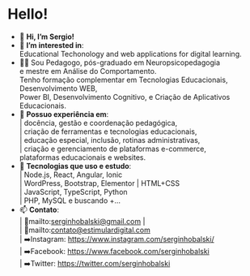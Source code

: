 # Hello!

- 👋 <strong>Hi, I’m Sergio!</strong>
- 👀 <strong>I’m interested in</strong>:<br> Educational Techonology and web applications for digital learning.
- 👨‍🎓 Sou Pedagogo, pós-graduado em Neuropsicopedagogia<br> e mestre em Análise do Comportamento. <br>
     Tenho formação complementar em Tecnologias Educacionais, Desenvolvimento WEB, <br>
     Power BI, Desenvolvimento Cognitivo, e Criação de Aplicativos Educacionais.
- 👷 <strong>Possuo experiência em</strong>: <br> 
     | docência, gestão e coordenação pedagógica, <br>
     | criação de ferramentas e tecnologias educacionais, <br>
     | educação especial, inclusão, rotinas administrativas, <br>
     | criação e gerenciamento de plataformas e-commerce,<br> plataformas educacionais e websites.
- 🌱 <strong>Tecnologias que uso e estudo</strong>: <br>
     | Node.js, React, Angular, Ionic <br>
     | WordPress, Bootstrap, Elementor | HTML+CSS <br>
     | JavaScript, TypeScript, Python <br>
     | PHP, MySQL e buscando +... 
- 📫 <strong>Contato</strong>: <br>
     | 📧mailto:serginhobalski@gmail.com | <br>
     | 📧mailto:contato@estimulardigital.com <br>
     | ➡️Instagram: https://www.instagram.com/serginhobalski/ <br>
     | ➡️Facebook: https://www.facebook.com/serginhobalski <br>
     | ➡️Twitter: https://twitter.com/serginhobalski <br>

